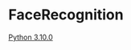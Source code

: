 # FaceRecognition

[Python 3.10.0](https://www.python.org/downloads/release/python-3100/#:~:text=Windows%20installer%20(64%2Dbit))
